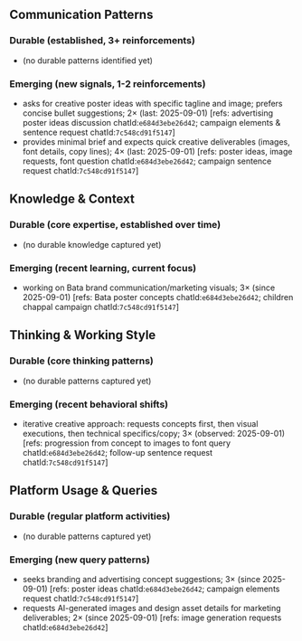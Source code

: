 ## Communication Patterns
### Durable (established, 3+ reinforcements)
- (no durable patterns identified yet)

### Emerging (new signals, 1-2 reinforcements)
- asks for creative poster ideas with specific tagline and image; prefers concise bullet suggestions; 2× (last: 2025-09-01) [refs: advertising poster ideas discussion chatId:`e684d3ebe26d42`; campaign elements & sentence request chatId:`7c548cd91f5147`]
- provides minimal brief and expects quick creative deliverables (images, font details, copy lines); 4× (last: 2025-09-01) [refs: poster ideas, image requests, font question chatId:`e684d3ebe26d42`; campaign sentence request chatId:`7c548cd91f5147`]

## Knowledge & Context
### Durable (core expertise, established over time)
- (no durable knowledge captured yet)

### Emerging (recent learning, current focus)
- working on Bata brand communication/marketing visuals; 3× (since 2025-09-01) [refs: Bata poster concepts chatId:`e684d3ebe26d42`; children chappal campaign chatId:`7c548cd91f5147`]

## Thinking & Working Style
### Durable (core thinking patterns)
- (no durable patterns captured yet)

### Emerging (recent behavioral shifts)
- iterative creative approach: requests concepts first, then visual executions, then technical specifics/copy; 3× (observed: 2025-09-01) [refs: progression from concept to images to font query chatId:`e684d3ebe26d42`; follow-up sentence request chatId:`7c548cd91f5147`]

## Platform Usage & Queries
### Durable (regular platform activities)
- (no durable patterns captured yet)

### Emerging (new query patterns)
- seeks branding and advertising concept suggestions; 3× (since 2025-09-01) [refs: poster ideas chatId:`e684d3ebe26d42`; campaign elements request chatId:`7c548cd91f5147`]
- requests AI-generated images and design asset details for marketing deliverables; 2× (since 2025-09-01) [refs: image generation requests chatId:`e684d3ebe26d42`]